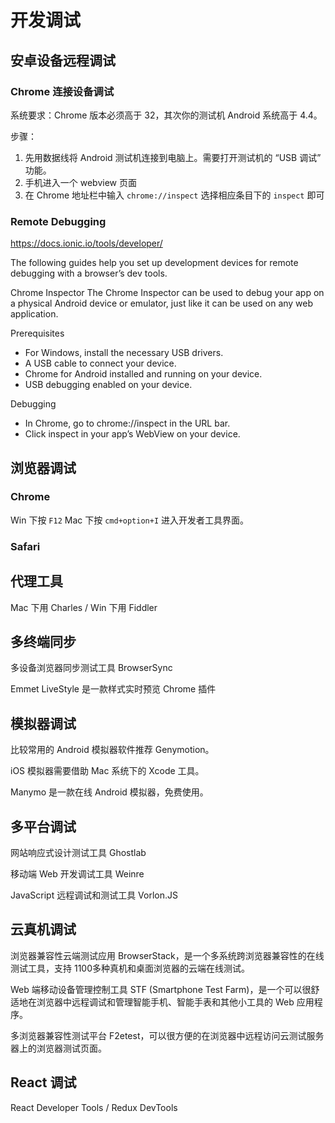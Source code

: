 # 开发调试

## 安卓设备远程调试

### Chrome 连接设备调试

系统要求：Chrome 版本必须高于 32，其次你的测试机 Android 系统高于 4.4。

步骤：

1. 先用数据线将 Android 测试机连接到电脑上。需要打开测试机的 “USB 调试” 功能。
2. 手机进入一个 webview 页面
3. 在 Chrome 地址栏中输入 `chrome://inspect` 选择相应条目下的 `inspect` 即可

### Remote Debugging

https://docs.ionic.io/tools/developer/

The following guides help you set up development devices for remote debugging with a browser’s dev tools.

Chrome Inspector
The Chrome Inspector can be used to debug your app on a physical Android device or emulator, just like it can be used on any web application.
 
Prerequisites

* For Windows, install the necessary USB drivers.
* A USB cable to connect your device.
* Chrome for Android installed and running on your device.
* USB debugging enabled on your device.

Debugging

* In Chrome, go to chrome://inspect in the URL bar.
* Click inspect in your app’s WebView on your device.


## 浏览器调试

### Chrome

Win 下按 `F12` Mac 下按 `cmd+option+I` 进入开发者工具界面。

### Safari


## 代理工具

Mac 下用 Charles / Win 下用 Fiddler


## 多终端同步

多设备浏览器同步测试工具 BrowserSync

Emmet LiveStyle 是一款样式实时预览 Chrome 插件


## 模拟器调试

比较常用的 Android 模拟器软件推荐 Genymotion。

iOS 模拟器需要借助 Mac 系统下的 Xcode 工具。

Manymo 是一款在线 Android 模拟器，免费使用。


## 多平台调试

网站响应式设计测试工具 Ghostlab

移动端 Web 开发调试工具 Weinre

JavaScript 远程调试和测试工具 Vorlon.JS


## 云真机调试

浏览器兼容性云端测试应用 BrowserStack，是一个多系统跨浏览器兼容性的在线测试工具，支持 1100多种真机和桌面浏览器的云端在线测试。

Web 端移动设备管理控制工具 STF (Smartphone Test Farm)，是一个可以很舒适地在浏览器中远程调试和管理智能手机、智能手表和其他小工具的 Web 应用程序。

多浏览器兼容性测试平台 F2etest，可以很方便的在浏览器中远程访问云测试服务器上的浏览器测试页面。


## React 调试

React Developer Tools / Redux DevTools




